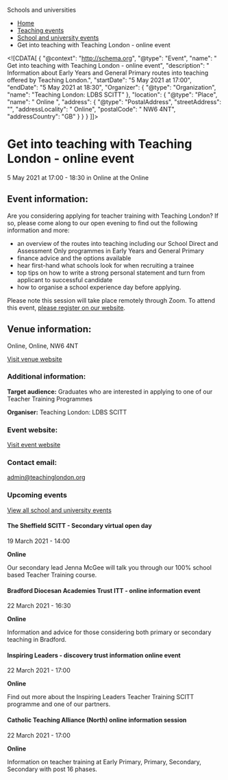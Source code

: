 Schools and universities

*   [Home](/)
*   [Teaching events](/teaching-events)
*   [School and university events](/teaching-events/training-provider-events)
*   Get into teaching with Teaching London - online event

<!\[CDATA\[ { "@context": "http://schema.org", "@type": "Event", "name": " Get into teaching with Teaching London - online event", "description": " Information about Early Years and General Primary routes into teaching offered by Teaching London.", "startDate": "5 May 2021 at 17:00", "endDate": "5 May 2021 at 18:30", "Organizer": { "@type": "Organization", "name": "Teaching London: LDBS SCITT" }, "location": { "@type": "Place", "name": " Online ", "address": { "@type": "PostalAddress", "streetAddress": "", "addressLocality": " Online", "postalCode": " NW6 4NT", "addressCountry": "GB" } } } \]\]>

Get into teaching with Teaching London - online event
=====================================================

5 May 2021 at 17:00 - 18:30 in Online at the Online

Event information:
------------------

Are you considering applying for teacher training with Teaching London? If so, please come along to our open evening to find out the following information and more:

*   an overview of the routes into teaching including our School Direct and Assessment Only programmes in Early Years and General Primary
*   finance advice and the options available
*   hear first-hand what schools look for when recruiting a trainee
*   top tips on how to write a strong personal statement and turn from applicant to successful candidate
*   how to organise a school experience day before applying.

Please note this session will take place remotely through Zoom. To attend this event, [please register on our website](https://docs.google.com/forms/d/e/1FAIpQLSfMAQZof900w-e0vnXiR0SDte9htCicggBtHHgG91ZcKonAcQ/viewform).

Venue information:
------------------

Online, Online, NW6 4NT

[Visit venue website](https://www.teachinglondon.org/ "Online")

### Additional information:

**Target audience:** Graduates who are interested in applying to one of our Teacher Training Programmes

**Organiser:** Teaching London: LDBS SCITT

### Event website:

[Visit event website](https://docs.google.com/forms/d/e/1FAIpQLSfMAQZof900w-e0vnXiR0SDte9htCicggBtHHgG91ZcKonAcQ/viewform)

### Contact email:

[admin@teachinglondon.org](mailto:admin@teachinglondon.org)

### Upcoming events

[View all school and university events](/teaching-events/training-provider-events)

[](/teaching-events/training-provider-events/210319-the-sheffield-scitt-secondary-virtual-open-day)

#### The Sheffield SCITT - Secondary virtual open day

19 March 2021 - 14:00

**Online**

Our secondary lead Jenna McGee will talk you through our 100% school based Teacher Training course.

[](/teaching-events/training-provider-events/210322-bradford-diocesan-academies-trust-itt-online-information-event)

#### Bradford Diocesan Academies Trust ITT - online information event

22 March 2021 - 16:30

**Online**

Information and advice for those considering both primary or secondary teaching in Bradford.

[](/teaching-events/training-provider-events/210322-inspiring-leaders-discovery-trust-information-online-event)

#### Inspiring Leaders - discovery trust information online event

22 March 2021 - 17:00

**Online**

Find out more about the Inspiring Leaders Teacher Training SCITT programme and one of our partners.

[](/teaching-events/training-provider-events/210322-catholic-teaching-alliance-north-online-information-session)

#### Catholic Teaching Alliance (North) online information session

22 March 2021 - 17:00

**Online**

Information on teacher training at Early Primary, Primary, Secondary, Secondary with post 16 phases.